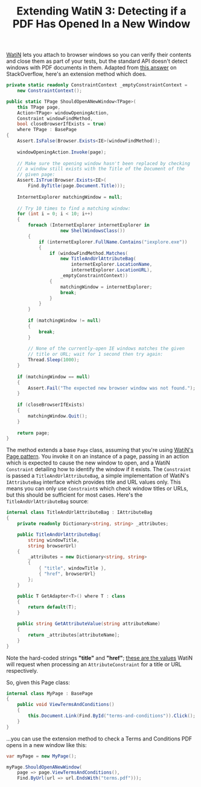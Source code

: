 ﻿---
layout: post
title: Extending WatiN 3&#58; Detecting if a PDF Has Opened In a New Window
excerpt: WatiN lets you attach to browser windows so you can verify their contents and close them as part of your tests, but the standard API doesn't detect windows with PDF documents in them. Here's an extension method which does.
tags: [JavaScript, JQuery, Automated Testing]
---

[WatiN](https://watin.org) lets you attach to browser windows so you can verify their contents and 
close them as part of your tests, but the standard API doesn't detect windows with PDF documents in 
them. Adapted from 
[this answer](https://stackoverflow.com/questions/1191897/how-to-check-if-pdf-was-successfully-opened-in-the-browser-using-watin) 
on StackOverflow, here's an extension method which does.

```csharp
private static readonly ConstraintContext _emptyConstraintContext = 
    new ConstraintContext();

public static TPage ShouldOpenANewWindow<TPage>(
    this TPage page,
    Action<TPage> windowOpeningAction,
    Constraint windowFindMethod,
    bool closeBrowserIfExists = true)
    where TPage : BasePage
{
    Assert.IsFalse(Browser.Exists<IE>(windowFindMethod));
 
    windowOpeningAction.Invoke(page);
 
    // Make sure the opening window hasn't been replaced by checking 
    // a window still exists with the Title of the Document of the 
    // given page:
    Assert.IsTrue(Browser.Exists<IE>(
        Find.ByTitle(page.Document.Title)));
 
    InternetExplorer matchingWindow = null;
            
    // Try 10 times to find a matching window:
    for (int i = 0; i < 10; i++)
    {
        foreach (InternetExplorer internetExplorer in 
                    new ShellWindowsClass())
        {
            if (internetExplorer.FullName.Contains("iexplore.exe"))
            {
                if (windowFindMethod.Matches(
                    new TitleAndUrlAttributeBag(
                        internetExplorer.LocationName, 
                        internetExplorer.LocationURL),
                    _emptyConstraintContext))
                {
                    matchingWindow = internetExplorer;
                    break;
                }
            }
        }
 
        if (matchingWindow != null)
        {
            break;
        }
 
        // None of the currently-open IE windows matches the given 
        // title or URL; wait for 1 second then try again:
        Thread.Sleep(1000);
    }
 
    if (matchingWindow == null)
    {
        Assert.Fail("The expected new browser window was not found.");
    }
 
    if (closeBrowserIfExists)
    {
        matchingWindow.Quit();
    }
 
    return page;
}
```

The method extends a base `Page` class, assuming that you're using 
[WatiN's Page pattern](https://watinandmore.blogspot.co.uk/2009/06/introducing-page-class.html). You
invoke it on an instance of a page, passing in an action which is expected to cause the new window 
to open, and a WatiN `Constraint` detailing how to identify the window if it exists. The `Constraint` 
is passed a `TitleAndUrlAttributeBag`, a simple implementation of WatiN's `IAttributeBag` interface 
which provides title and URL values only. This means you can only use `Constraint`s which check window 
titles or URLs, but this should be sufficient for most cases. Here's the `TitleAndUrlAttributeBag` source:

```csharp
internal class TitleAndUrlAttributeBag : IAttributeBag
{
    private readonly Dictionary<string, string> _attributes;

    public TitleAndUrlAttributeBag(
        string windowTitle, 
        string browserUrl)
    {
        _attributes = new Dictionary<string, string>
        {
            { "title", windowTitle },
            { "href", browserUrl}
        };
    }

    public T GetAdapter<T>() where T : class
    {
        return default(T);
    }

    public string GetAttributeValue(string attributeName)
    {
        return _attributes[attributeName];
    }
}
```

Note the hard-coded strings **"title"** and **"href"**; 
[these are the values](https://sourceforge.net/p/watin/code/1217/tree/trunk/src/Core/Find.cs#l31) 
WatiN will request when processing an `AttributeConstraint` for a title or URL respectively.

So, given this Page class:

```csharp
internal class MyPage : BasePage
{
    public void ViewTermsAndConditions()
    {
        this.Document.Link(Find.ById("terms-and-conditions")).Click();
    }
}
```

...you can use the extension method to check a Terms and Conditions PDF opens in a new window like this:

```csharp
var myPage = new MyPage();

myPage.ShouldOpenANewWindow(
    page => page.ViewTermsAndConditions(), 
    Find.ByUrl(url => url.EndsWith("terms.pdf")));
```